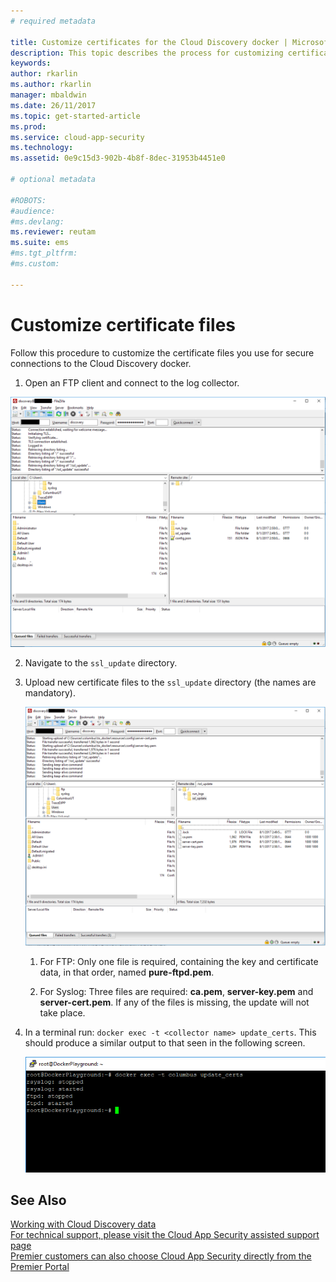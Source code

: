 ```yaml
---
# required metadata

title: Customize certificates for the Cloud Discovery docker | Microsoft Docs
description: This topic describes the process for customizing certificates for the Cloud Discovery docker.
keywords:
author: rkarlin
ms.author: rkarlin
manager: mbaldwin
ms.date: 26/11/2017
ms.topic: get-started-article
ms.prod:
ms.service: cloud-app-security
ms.technology:
ms.assetid: 0e9c15d3-902b-4b8f-8dec-31953b4451e0

# optional metadata

#ROBOTS:
#audience:
#ms.devlang:
ms.reviewer: reutam
ms.suite: ems
#ms.tgt_pltfrm:
#ms.custom:

---
```


# Customize certificate files

Follow this procedure to customize the certificate files you use for secure connections to the Cloud Discovery docker.

1.	Open an FTP client and connect to the log collector.

  ![Connect to ftp client](./media/ftp-connect.png)

2.	Navigate to the `ssl_update` directory.
3.	Upload new certificate files to the `ssl_update` directory (the names are mandatory).

    ![Change ftp password](./media/new-certs.png)

    1.	For FTP: Only one file is required, containing the key and certificate data, in that order, named **pure-ftpd.pem**.
    
    2.	For Syslog: Three files are required: **ca.pem**, **server-key.pem** and **server-cert.pem**. If any of the files is missing, the update will not take place.

4.	In a terminal run: `docker exec -t <collector name> update_certs`. This should produce a similar output to that seen in the following screen.

    ![Change ftp password](./media/update-certs.png)

## See Also
[Working with Cloud Discovery
data](working-with-cloud-discovery-data.md)  
[For technical support, please visit the Cloud App Security assisted support
page](http://support.microsoft.com/oas/default.aspx?prid=16031)  
[Premier customers can also choose Cloud App Security directly from the Premier
Portal](https://premier.microsoft.com/)

